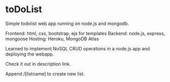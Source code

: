# toDoList
Simple todolist web app running on node.js and mongodb.

Frontend: html, css, bootstrap, ejs for templates
Backend: node.js, express, mongoose
Hosting: Heroku, MongoDB Atlas

Learned to implement NoSQL CRUD operations in a node.js app and deploying the webapp. 

Check it out in description link.

Append /[listname] to create new list.
